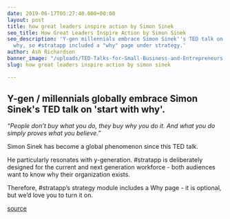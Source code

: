 ```yaml
---
date: 2019-06-17T05:27:40.000+00:00
layout: post
title: how great leaders inspire action by Simon Sinek
seo_title: How Great Leaders Inspire Action by Simon Sinek
seo_description: 'Y-gen millennials embrace Simon Sinek''s TED talk on start with
  why, so #stratapp included a "why" page under strategy.'
author: Ash Richardson
banner_image: "/uploads/TED-Talks-for-Small-Business-and-Entrepreneurs.jpg"
slug: how great leaders inspire action by simon sinek

---
```

## Y-gen / millennials globally embrace Simon Sinek's TED talk on 'start with why'.

_“People don’t buy what you do, they buy why you do it. And what you do simply proves what you believe.”_

Simon Sinek has become a global phenomenon since this TED talk.

He particularly resonates with y-generation. #stratapp is deliberately designed for the current and next generation workforce - both audiences want to know why their organization exists.

Therefore, #stratapp’s strategy module includes a Why page - it is optional, but we’d love you to turn it on.

[source](https://www.ted.com/talks/simon_sinek_how_great_leaders_inspire_action "how great leaders inspire action by Simon Sinek")